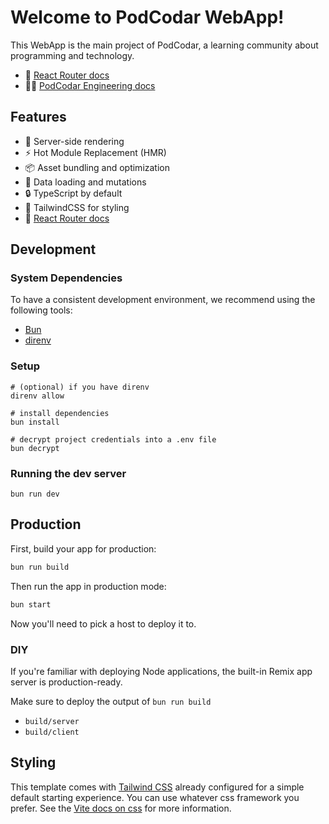 # Welcome to PodCodar WebApp!

This WebApp is the main project of PodCodar, a learning community about
programming and technology.

- 📖 [React Router docs](https://reactrouter.com/start/home)
- 🧑‍💻 [PodCodar Engineering docs](https://podcodar.github.io/webapp)

## Features

- 🚀 Server-side rendering
- ⚡️ Hot Module Replacement (HMR)
- 📦 Asset bundling and optimization
- 🔄 Data loading and mutations
- 🔒 TypeScript by default
- 🎉 TailwindCSS for styling
- 📖 [React Router docs](https://reactrouter.com/)

## Development

### System Dependencies

To have a consistent development environment, we recommend using the following
tools:

- [Bun](https://bun.sh)
- [direnv](https://direnv.net/)

### Setup

```shellscript
# (optional) if you have direnv
direnv allow

# install dependencies
bun install

# decrypt project credentials into a .env file
bun decrypt
```

### Running the dev server

```shellscript
bun run dev
```

## Production

First, build your app for production:

```sh
bun run build
```

Then run the app in production mode:

```sh
bun start
```

Now you'll need to pick a host to deploy it to.

### DIY

If you're familiar with deploying Node applications, the built-in Remix app
server is production-ready.

Make sure to deploy the output of `bun run build`

- `build/server`
- `build/client`

## Styling

This template comes with [Tailwind CSS](https://tailwindcss.com/) already
configured for a simple default starting experience. You can use whatever css
framework you prefer. See the
[Vite docs on css](https://vitejs.dev/guide/features.html#css) for more
information.
